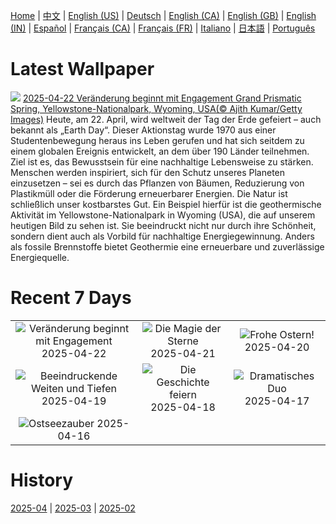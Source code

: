 [Home](../README.md) | [中文](zh-CN.md) | [English (US)](en-US.md) | [Deutsch](de-DE.md) | [English (CA)](en-CA.md) | [English (GB)](en-GB.md) | [English (IN)](en-IN.md) | [Español](es-ES.md) | [Français (CA)](fr-CA.md) | [Français (FR)](fr-FR.md) | [Italiano](it-IT.md) | [日本語](ja-JP.md) | [Português](pt-BR.md)

# Latest Wallpaper
![](https://www.bing.com/th?id=OHR.YellowstoneSpring_DE-DE2924046360_UHD.jpg)
[2025-04-22 Veränderung beginnt mit Engagement Grand Prismatic Spring, Yellowstone-Nationalpark, Wyoming, USA(© Ajith Kumar/Getty Images)](https://www.bing.com/th?id=OHR.YellowstoneSpring_DE-DE2924046360_UHD.jpg)
Heute, am 22. April, wird weltweit der Tag der Erde gefeiert – auch bekannt als „Earth Day“. Dieser Aktionstag wurde 1970 aus einer Studentenbewegung heraus ins Leben gerufen und hat sich seitdem zu einem globalen Ereignis entwickelt, an dem über 190 Länder teilnehmen. Ziel ist es, das Bewusstsein für eine nachhaltige Lebensweise zu stärken. Menschen werden inspiriert, sich für den Schutz unseres Planeten einzusetzen – sei es durch das Pflanzen von Bäumen, Reduzierung von Plastikmüll oder die Förderung erneuerbarer Energien. Die Natur ist schließlich unser kostbarstes Gut. Ein Beispiel hierfür ist die geothermische Aktivität im Yellowstone-Nationalpark in Wyoming (USA), die auf unserem heutigen Bild zu sehen ist. Sie beeindruckt nicht nur durch ihre Schönheit, sondern dient auch als Vorbild für nachhaltige Energiegewinnung. Anders als fossile Brennstoffe bietet Geothermie eine erneuerbare und zuverlässige Energiequelle.

# Recent 7 Days
|  |  |  |
|:---:|:---:|:---:|
| ![](https://www.bing.com/th?id=OHR.YellowstoneSpring_DE-DE2924046360_400x240.jpg "Veränderung beginnt mit Engagement") 2025-04-22 | ![](https://www.bing.com/th?id=OHR.JoshuaStars_DE-DE4771713346_400x240.jpg "Die Magie der Sterne") 2025-04-21 | ![](https://www.bing.com/th?id=OHR.EastereggsTree_DE-DE3677882321_400x240.jpg "Frohe Ostern!") 2025-04-20 |
| ![](https://www.bing.com/th?id=OHR.ZionValley_DE-DE1917937045_400x240.jpg "Beeindruckende Weiten und Tiefen") 2025-04-19 | ![](https://www.bing.com/th?id=OHR.GoremeTurkey_DE-DE1882170025_400x240.jpg "Die Geschichte feiern") 2025-04-18 | ![](https://www.bing.com/th?id=OHR.EcuadorBird_DE-DE1431082236_400x240.jpg "Dramatisches Duo") 2025-04-17 |
| ![](https://www.bing.com/th?id=OHR.BeachChairsSteinwarder_DE-DE2084587794_400x240.jpg "Ostseezauber") 2025-04-16 |  |  |

# History
[2025-04](../archives/wallpaper/de-DE/w_2025_04.md) | [2025-03](../archives/wallpaper/de-DE/w_2025_03.md) | [2025-02](../archives/wallpaper/de-DE/w_2025_02.md)
